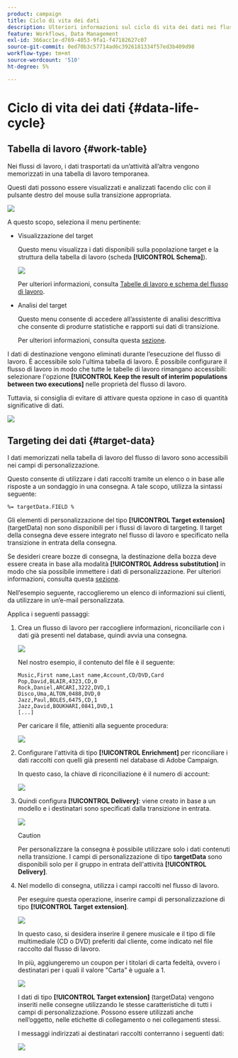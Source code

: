 ```yaml
---
product: campaign
title: Ciclo di vita dei dati
description: Ulteriori informazioni sul ciclo di vita dei dati nei flussi di lavoro
feature: Workflows, Data Management
exl-id: 366acc1e-d769-4053-9fa1-f47182627c07
source-git-commit: 0ed70b3c57714ad6c3926181334f57ed3b409d98
workflow-type: tm+mt
source-wordcount: '510'
ht-degree: 5%

---
```


# Ciclo di vita dei dati {#data-life-cycle}



## Tabella di lavoro {#work-table}

Nei flussi di lavoro, i dati trasportati da un’attività all’altra vengono memorizzati in una tabella di lavoro temporanea.

Questi dati possono essere visualizzati e analizzati facendo clic con il pulsante destro del mouse sulla transizione appropriata.

![](assets/wf-right-click-analyze.png)

A questo scopo, seleziona il menu pertinente:

* Visualizzazione del target

  Questo menu visualizza i dati disponibili sulla popolazione target e la struttura della tabella di lavoro (scheda **[!UICONTROL Schema]**).

  ![](assets/wf-right-click-display.png)

  Per ulteriori informazioni, consulta [Tabelle di lavoro e schema del flusso di lavoro](monitoring-workflow-execution.md#worktables-and-workflow-schema).

* Analisi del target

  Questo menu consente di accedere all’assistente di analisi descrittiva che consente di produrre statistiche e rapporti sui dati di transizione.

  Per ulteriori informazioni, consulta questa [sezione](../../reporting/using/using-the-descriptive-analysis-wizard.md).

I dati di destinazione vengono eliminati durante l’esecuzione del flusso di lavoro. È accessibile solo l&#39;ultima tabella di lavoro. È possibile configurare il flusso di lavoro in modo che tutte le tabelle di lavoro rimangano accessibili: selezionare l&#39;opzione **[!UICONTROL Keep the result of interim populations between two executions]** nelle proprietà del flusso di lavoro.

Tuttavia, si consiglia di evitare di attivare questa opzione in caso di quantità significative di dati.

![](assets/wf-purge-data-option.png)

## Targeting dei dati {#target-data}

I dati memorizzati nella tabella di lavoro del flusso di lavoro sono accessibili nei campi di personalizzazione.

Questo consente di utilizzare i dati raccolti tramite un elenco o in base alle risposte a un sondaggio in una consegna. A tale scopo, utilizza la sintassi seguente:

```
%= targetData.FIELD %
```

Gli elementi di personalizzazione del tipo **[!UICONTROL Target extension]** (targetData) non sono disponibili per i flussi di lavoro di targeting. Il target della consegna deve essere integrato nel flusso di lavoro e specificato nella transizione in entrata della consegna.

Se desideri creare bozze di consegna, la destinazione della bozza deve essere creata in base alla modalità **[!UICONTROL Address substitution]** in modo che sia possibile immettere i dati di personalizzazione. Per ulteriori informazioni, consulta questa [sezione](../../delivery/using/steps-defining-the-target-population.md#using-address-substitution-in-proof).

Nell’esempio seguente, raccoglieremo un elenco di informazioni sui clienti, da utilizzare in un’e-mail personalizzata.

Applica i seguenti passaggi:

1. Crea un flusso di lavoro per raccogliere informazioni, riconciliarle con i dati già presenti nel database, quindi avvia una consegna.

   ![](assets/wf-targetdata-sample-1.png)

   Nel nostro esempio, il contenuto del file è il seguente:

   ```
   Music,First name,Last name,Account,CD/DVD,Card
   Pop,David,BLAIR,4323,CD,0
   Rock,Daniel,ARCARI,3222,DVD,1
   Disco,Uma,ALTON,0488,DVD,0
   Jazz,Paul,BOLES,6475,CD,1
   Jazz,David,BOUKHARI,0841,DVD,1
   [...]
   ```

   Per caricare il file, attieniti alla seguente procedura:

   ![](assets/wf-targetdata-sample-2.png)

1. Configurare l&#39;attività di tipo **[!UICONTROL Enrichment]** per riconciliare i dati raccolti con quelli già presenti nel database di Adobe Campaign.

   In questo caso, la chiave di riconciliazione è il numero di account:

   ![](assets/wf-targetdata-sample-3.png)

1. Quindi configura **[!UICONTROL Delivery]**: viene creato in base a un modello e i destinatari sono specificati dalla transizione in entrata.

   ![](assets/wf-targetdata-sample-4.png)

   >[!CAUTION]
   >
   >Per personalizzare la consegna è possibile utilizzare solo i dati contenuti nella transizione. I campi di personalizzazione di tipo **targetData** sono disponibili solo per il gruppo in entrata dell&#39;attività **[!UICONTROL Delivery]**.

1. Nel modello di consegna, utilizza i campi raccolti nel flusso di lavoro.

   Per eseguire questa operazione, inserire campi di personalizzazione di tipo **[!UICONTROL Target extension]**.

   ![](assets/wf-targetdata-sample-5.png)

   In questo caso, si desidera inserire il genere musicale e il tipo di file multimediale (CD o DVD) preferiti dal cliente, come indicato nel file raccolto dal flusso di lavoro.

   In più, aggiungeremo un coupon per i titolari di carta fedeltà, ovvero i destinatari per i quali il valore &quot;Carta&quot; è uguale a 1.

   ![](assets/wf-targetdata-sample-6.png)

   I dati di tipo **[!UICONTROL Target extension]** (targetData) vengono inseriti nelle consegne utilizzando le stesse caratteristiche di tutti i campi di personalizzazione. Possono essere utilizzati anche nell’oggetto, nelle etichette di collegamento o nei collegamenti stessi.

   I messaggi indirizzati ai destinatari raccolti conterranno i seguenti dati:

   ![](assets/wf-targetdata-sample-7.png)
